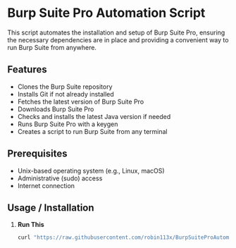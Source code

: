 # Burp Suite Pro Automation Script

This script automates the installation and setup of Burp Suite Pro, ensuring the necessary dependencies are in place and providing a convenient way to run Burp Suite from anywhere.

## Features

- Clones the Burp Suite repository
- Installs Git if not already installed
- Fetches the latest version of Burp Suite Pro
- Downloads Burp Suite Pro
- Checks and installs the latest Java version if needed
- Runs Burp Suite Pro with a keygen
- Creates a script to run Burp Suite from any terminal

## Prerequisites

- Unix-based operating system (e.g., Linux, macOS)
- Administrative (sudo) access
- Internet connection

## Usage / Installation

1. **Run This**

   ```bash
   curl "https://raw.githubusercontent.com/robin113x/BurpSuiteProAutomation/refs/heads/main/RunMe.sh" | bash
